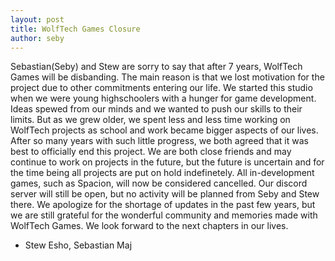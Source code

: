 ```yaml
---
layout: post
title: WolfTech Games Closure
author: seby
---
```


Sebastian(Seby) and Stew are sorry to say that after 7 years, WolfTech Games will be disbanding. The main reason is that we lost motivation for the project due to other commitments entering our life. We started this studio when we were young highschoolers with a hunger for game development. Ideas spewed from our minds and we wanted to push our skills to their limits. But as we grew older, we spent less and less time working on WolfTech projects as school and work became bigger aspects of our lives. After so many years with such little progress, we both agreed that it was best to officially end this project. We are both close friends and may continue to work on projects in the future, but the future is uncertain and for the time being all projects are put on hold indefinetely.
	All in-development games, such as Spacion, will now be considered cancelled.
	Our discord server will still be open, but no activity will be planned from Seby and Stew there.
	We apologize for the shortage of updates in the past few years, but we are still grateful for the wonderful community and memories made with WolfTech Games. We look forward to the next chapters in our lives.

- Stew Esho, Sebastian Maj
